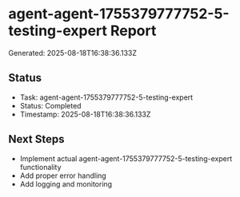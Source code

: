 # agent-agent-1755379777752-5-testing-expert Report

Generated: 2025-08-18T16:38:36.133Z

## Status
- Task: agent-agent-1755379777752-5-testing-expert
- Status: Completed
- Timestamp: 2025-08-18T16:38:36.133Z

## Next Steps
- Implement actual agent-agent-1755379777752-5-testing-expert functionality
- Add proper error handling
- Add logging and monitoring
